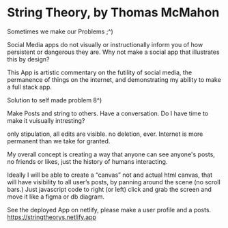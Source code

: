 # String Theory, by Thomas McMahon

Sometimes we make our Problems ;^)

Social Media apps do not visually or instructionally inform you of how persistent or dangerous they are. Why not make a social app that illustrates this by design?

This App is artistic commentary on the futility of social media, the permanence of things on the internet, and demonstrating my ability to make a full stack app. 

Solution to self made problem 8^)

Make Posts and string to others. Have a conversation. Do I have time to make it vuisually intresting?

only stipulation, all edits are visible. no deletion, ever. Internet is more permanent than we take for granted. 

My overall concept is creating a way that anyone can see anyone's posts, no friends or likes, just the history of humans interacting. 

Ideally I will be able to create a “canvas” not and actual html canvas, that will have visibility to all user’s posts, by panning around the scene (no scroll bars.)  Just javascript code to right (or left) click and grab the screen and move it like a figma or db diagram. 

See the deployed App on netlify, please make a user profile and a posts. 
https://stringtheorys.netlify.app
